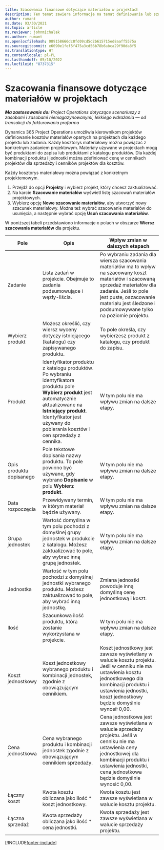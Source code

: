 ```yaml
---
title: Szacowania finansowe dotyczące materiałów w projektach
description: Ten temat zawiera informacje na temat definiowania lub szacowania materiałów opartych na projektach.
author: rumant
ms.date: 03/30/2021
ms.topic: article
ms.reviewer: johnmichalak
ms.author: rumant
ms.openlocfilehash: 089158666dc8fd09cd5d2b615715ed8aaff5575a
ms.sourcegitcommit: e6090e1fef5f475a3cd56b78b6abca29f90da8f5
ms.translationtype: HT
ms.contentlocale: pl-PL
ms.lasthandoff: 05/10/2022
ms.locfileid: "8737315"
---
```

# <a name="financial-estimates-for-materials-on-projects"></a>Szacowania finansowe dotyczące materiałów w projektach

_**Ma zastosowanie do:** Project Operations dotyczące scenariuszy z zasobami i zasobami niemagazynowanymi, lekkiego wdrażania — od transakcji do fakturowania proforma_

Dynamics 365 Project Operations umożliwia kierownikom projektów definiowanie kosztów materiałów opartych na projektach dla każdego projektu lub zadania. Każdy kosztorys materiałowy można powiązać z konkretnym zadaniem projektowym. Materiały używane w projektach mogą być produktami do zapisu lub produktami z katalogu produktów. Dla każdej kombinacji produktu i jednostki można zdefiniować cenę w cennikach projektów dla sprzedaży i cenników projektów dla kosztów.  

Każdy kosztorys materiałowy można powiązać z konkretnym projektemowym.

1. Przejdź do opcji **Projekty** i wybierz projekt, który chcesz zaktualizować.
2. Na karcie **Szacowanie materiałów** wyświetl listę szacowań materiałów projektowych.
3. Wybierz opcję **Nowe szacowanie materiałów**, aby utworzyć nowy szacunek materiałowy. Można też wybrać szacowanie materiałów do usunięcia, a następnie wybrać opcję **Usuń szacowania materiałów**.

W poniższej tabeli przedstawiono informacje o polach w obszarze **Wiersz szacowania materiałów** dla projektu. 

| **Pole** | **Opis** | **Wpływ zmian w dalszych etapach** |
| --- | --- | --- |
| Zadanie | Lista zadań w projekcie. Obejmuje to zadania podsumowujące i węzły-liścia. | Po wybraniu zadania dla wiersza szacowania materiałów ma to wpływ na szacowany koszt materiałów i szacowaną sprzedaż materiałów dla zadania. Jeśli to pole jest puste, oszacowanie materiału jest śledzone i podsumowywane tylko na poziomie projektu. |
| Wybierz produkt |  Możesz określić, czy wiersz wyceny dotyczy istniejącego (katalogu) czy zapisywanego produktu. | To pole określa, czy wybierzesz produkt z katalogu, czy produkt do zapisu. |
| Produkt | Identyfikator produktu z katalogu produktów. Po wybraniu identyfikatora produktu pole **Wybierz produkt** jest automatycznie aktualizowane na **Istniejący produkt**. Identyfikator jest używany do pobierania kosztów i cen sprzedaży z cennika. | W tym polu nie ma wpływu zmian na dalsze etapy. |
| Opis produktu dopisanego | Pole tekstowe dopisania nazwy produktu. To pole powinno być używane, gdy wybrano **Dopisanie** w polu **Wybierz produkt**.| W tym polu nie ma wpływu zmian na dalsze etapy. |
| Data rozpoczęcia | Przewidywany termin, w którym materiał będzie używany. | W tym polu nie ma wpływu zmian na dalsze etapy. |
| Grupa jednostek | Wartość domyślna w tym polu pochodzi z domyślnej grupy jednostek w produkcie z katalogu. Możesz zaktualizować to pole, aby wybrać inną grupę jednostek. | W tym polu nie ma wpływu zmian na dalsze etapy. |
| Jednostka | Wartość w tym polu pochodzi z domyślnej jednostki wybranego produktu. Możesz zaktualizować to pole, aby wybrać inną jednostkę. | Zmiana jednostki powoduje inną domyślną cenę jednostkową i koszt. |
| Ilość | Szacunkowa ilość produktu, która zostanie wykorzystana w projekcie. | W tym polu nie ma wpływu zmian na dalsze etapy. |
| Koszt jednostkowy | Koszt jednostkowy wybranego produktu i kombinacji jednostek, zgodnie z obowiązującym cennikiem. | Koszt jednostkowy jest zawsze wyświetlany w walucie kosztu projektu. Jeśli w cenniku nie ma ustawienia kosztu jednostkowego dla kombinacji produktu i ustawienia jednostki, koszt jednostkowy będzie domyślnie wynosił 0,00. |
| Cena jednostkowa | Cena wybranego produktu i kombinacji jednostek zgodnie z obowiązującym cennikiem sprzedaży. | Cena jednostkowa jest zawsze wyświetlana w walucie sprzedaży projektu. Jeśli w cenniku nie ma ustawienia ceny jednostkowej dla kombinacji produktu i ustawienia jednostki, cena jednostkowa będzie domyślnie wynosić 0,00.|
| Łączny koszt | Kwota kosztu obliczana jako ilość \* koszt jednostkowy.| Kwota kosztu jest zawsze wyświetlana w walucie kosztu projektu. |
| Łączna sprzedaż | Kwota sprzedaży obliczana jako ilość \* cena jednostki. | Kwota sprzedaży jest zawsze wyświetlana w walucie sprzedaży projektu. |


[!INCLUDE[footer-include](../includes/footer-banner.md)]
